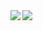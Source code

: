 <a href="https://github.com/minhbuiptit/github-readme-stats">
  <img align="left" src="https://github-readme-stats.vercel.app/api/pin/?username=minhbuiptit&repo=github-readme-stats" />
</a>
<a href="https://github.com/minhbuiptit/convoychat">
  <img align="left" src="https://github-readme-stats.vercel.app/api/pin/?username=minhbuiptit&repo=convoychat" />
</a>
